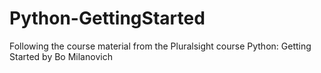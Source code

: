 # Python-GettingStarted
Following the course material from the Pluralsight course Python: Getting Started by Bo Milanovich
